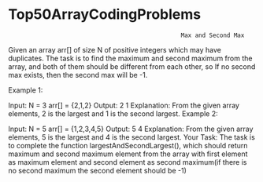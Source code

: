 # Top50ArrayCodingProblems
                                                     Max and Second Max

Given an array arr[] of size N of positive integers which may have duplicates. The task is to find the maximum and second maximum from the array, and both of them should be different from each other, so If no second max exists, then the second max will be -1.

Example 1:

Input:
N = 3
arr[] = {2,1,2}
Output: 2 1
Explanation: From the given array 
elements, 2 is the largest and 1 
is the second largest.
Example 2:

Input:
N = 5
arr[] = {1,2,3,4,5}
Output: 5 4
Explanation: From the given array 
elements, 5 is the largest and 4 
is the second largest.
Your Task:
The task is to complete the function largestAndSecondLargest(), which should return maximum and second maximum element from the array with first element as maximum element and second element as second maximum(if there is no second maximum the  second element should be -1)                    
                                                